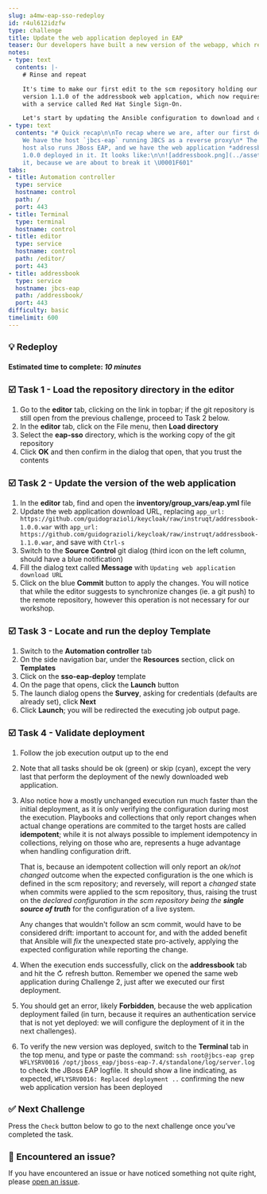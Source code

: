 ```yaml
---
slug: a4mw-eap-sso-redeploy
id: r4ul612idzfw
type: challenge
title: Update the web application deployed in EAP
teaser: Our developers have built a new version of the webapp, which requires authentication
notes:
- type: text
  contents: |-
    # Rinse and repeat

    It's time to make our first edit to the scm repository holding our environment configuration. The development team has sent our way
    version 1.1.0 of the addressbook web applcation, which now requires an external authentication method, to be provided by connecting JBoss EAP
    with a service called Red Hat Single Sign-On.

    Let's start by updating the Ansible configuration to download and deploy this new version inside EAP, and see how it goes.
- type: text
  contents: "# Quick recap\n\nTo recap where we are, after our first deployment:\n*
    We have the host `jbcs-eap` running JBCS as a reverse proxy\n* The same `jbcs-eap`
    host also runs JBoss EAP, and we have the web application *addressbook* version
    1.0.0 deployed in it. It looks like:\n\n![addressbook.png](../assets/addressbook.png)\n\nRemember
    it, because we are about to break it \U0001F601"
tabs:
- title: Automation controller
  type: service
  hostname: control
  path: /
  port: 443
- title: Terminal
  type: terminal
  hostname: control
- title: editor
  type: service
  hostname: control
  path: /editor/
  port: 443
- title: addressbook
  type: service
  hostname: jbcs-eap
  path: /addressbook/
  port: 443
difficulty: basic
timelimit: 600
---
```

 💡 Redeploy
===
#### Estimated time to complete: *10 minutes*<p>


☑️ Task 1 - Load the repository directory in the editor
===

1. Go to the **editor** tab, clicking on the link in topbar; if the git repository is still open from the previous challenge, proceed to Task 2 below.
2. In the **editor** tab, click on the File menu, then **Load directory**
3. Select the **eap-sso** directory, which is the working copy of the git repository
4. Click **OK** and then confirm in the dialog that open, that you trust the contents


☑️ Task 2 - Update the version of the web application
===

1. In the **editor** tab, find and open the **inventory/group_vars/eap.yml** file
2. Update the web application download URL, replacing `app_url: https://github.com/guidograzioli/keycloak/raw/instruqt/addressbook-1.0.0.war` with `app_url: https://github.com/guidograzioli/keycloak/raw/instruqt/addressbook-1.1.0.war`, and save with `Ctrl-s`
3. Switch to the **Source Control** git dialog (third icon on the left column, should have a blue notification)
4. Fill the dialog text called **Message** with `Updating web application download URL`
5. Click on the blue **Commit** button to apply the changes. You will notice that while the editor suggests to synchronize changes (ie. a git push) to the remote repository, however this operation is not necessary for our workshop.


☑️ Task 3 - Locate and run the deploy Template
===

1. Switch to the **Automation controller** tab
2. On the side navigation bar, under the **Resources** section, click on **Templates**
3. Click on the **sso-eap-deploy** template
4. On the page that opens, click the **Launch** button
5. The launch dialog opens the **Survey**, asking for credentials (defaults are already set), click **Next**
6. Click **Launch**; you will be redirected the executing job output page.


☑️ Task 4 - Validate deployment
===

1. Follow the job execution output up to the end
2. Note that all tasks should be ok (green) or skip (cyan), except the very last that perform the deployment of the newly downloaded web application.
3. Also notice how a mostly unchanged execution run much faster than the initial deployment, as it is only verifying the configuration during most the
   execution. Playbooks and collections that only report changes when actual change operations are commited to the target hosts are called
   **idempotent**; while it is not always possible to implement idempotency in collections, relying on those who are, represents a huge advantage when
   handling configuration drift.

   That is, because an idempotent collection will only report an _ok/not changed_ outcome when the expected configuration is the one which is defined in the scm repository; and reversely, will report a _changed_ state when commits were applied to the scm repository, thus, raising the trust on the _declared configuration in the scm repository being the **single source of truth**_ for the configuration of a live system.

   Any changes that wouldn't follow an scm commit, would have to be considered drift: important to account for, and with the added benefit that Ansible will _fix_ the unexpected state pro-actively, applying the expected configuration while reporting the change.
4. When the execution ends successfully, click on the **addressbook** tab and hit the ↻ refresh button. Remember we opened the same web application during Challenge 2, just after we executed our first deployment.
5. You should get an error, likely **Forbidden**, because the web application deployment failed (in turn, because it requires an authentication service that is not yet deployed: we will configure the deployment of it in the next challenges).
6. To verify the new version was deployed, switch to the **Terminal** tab in the top menu, and type or paste the command:
   `ssh root@jbcs-eap grep WFLYSRV0016 /opt/jboss_eap/jboss-eap-7.4/standalone/log/server.log`
   to check the JBoss EAP logfile. It should show a line indicating, as expected, `WFLYSRV0016: Replaced deployment ..` confirming the new web application version has been deployed


✅ Next Challenge
===
Press the `Check` button below to go to the next challenge once you’ve completed the task.

🐛 Encountered an issue?
====

If you have encountered an issue or have noticed something not quite right, please [open an issue](https://github.com/ansible-middleware/instruqt/issues/new?labels=a4mw-eap-sso&title=Issue+with+Deploy+Red+Hat+Single+Sign-On+with+Ansible+for+Middleware+collections+slug+ID:+a4mw-eap-sso-redeploy&assignees=guidograzioli).

<style type="text/css" rel="stylesheet">
  .lightbox {
    display: none;
    position: fixed;
    justify-content: center;
    align-items: center;
    z-index: 999;
    top: 0;
    left: 0;
    right: 0;
    bottom: 0;
    padding: 1rem;
    background: rgba(0, 0, 0, 0.8);
    margin-left: auto;
    margin-right: auto;
    margin-top: auto;
    margin-bottom: auto;
  }
  .lightbox:target {
    display: flex;
  }
  .lightbox img {
    /* max-height: 100% */
    max-width: 60%;
    max-height: 60%;
  }
  img {
    display: block;
    margin-left: auto;
    margin-right: auto;
  }
  h1 {
    font-size: 18px;
  }
    h2 {
    font-size: 16px;
    font-weight: 600
  }
    h3 {
    font-size: 14px;
    font-weight: 600
  }
  p span {
    font-size: 14px;
  }
  ul li span {
    font-size: 14px
  }
</style>
